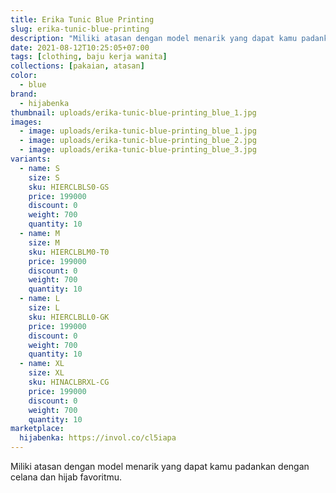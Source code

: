 ```yaml
---
title: Erika Tunic Blue Printing
slug: erika-tunic-blue-printing
description: "Miliki atasan dengan model menarik yang dapat kamu padankan dengan celana dan hijab favoritmu."
date: 2021-08-12T10:25:05+07:00
tags: [clothing, baju kerja wanita]
collections: [pakaian, atasan]
color:
  - blue
brand:
  - hijabenka
thumbnail: uploads/erika-tunic-blue-printing_blue_1.jpg
images:
  - image: uploads/erika-tunic-blue-printing_blue_1.jpg
  - image: uploads/erika-tunic-blue-printing_blue_2.jpg
  - image: uploads/erika-tunic-blue-printing_blue_3.jpg
variants:
  - name: S
    size: S
    sku: HIERCLBLS0-GS
    price: 199000
    discount: 0
    weight: 700
    quantity: 10
  - name: M
    size: M
    sku: HIERCLBLM0-T0
    price: 199000
    discount: 0
    weight: 700
    quantity: 10
  - name: L
    size: L
    sku: HIERCLBLL0-GK
    price: 199000
    discount: 0
    weight: 700
    quantity: 10
  - name: XL
    size: XL
    sku: HINACLBRXL-CG
    price: 199000
    discount: 0
    weight: 700
    quantity: 10
marketplace:
  hijabenka: https://invol.co/cl5iapa
---
```


Miliki atasan dengan model menarik yang dapat kamu padankan dengan celana dan hijab favoritmu.
